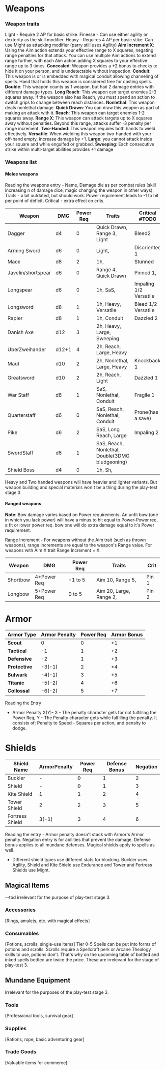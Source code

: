 # Weapons
### Weapon traits
Light - Require 2 AP for basic strike.
Finesse - Can use either agility or dexterity as the skill modifier.
Heavy - Requires 4 AP per basic stike. Can use Might as attacking modifier (parry still uses Agility)
**Aim Increment X**: Using the Aim action extends your effective range to X squares, negating range penalties for that attack. You can use multiple Aim actions to extend range further, with each Aim action adding X squares to your effective range up to 3 times.
**Concealed**: Weapon provides a +2 bonus to checks to hide it on your person, and is undetectable without inspection.
**Conduit**: This weapon is or is embedded with magical conduit allowing channeling of spells. Hand that holds this weapon is considered free for casting spells.
**Double**: This weapon counts as 1 weapon, but had 2 damage entries with different damage types. 
**Long Reach**: This weapon can target enemies 2-3 squares away. If the weapon also has Reach, you must spend an action to switch grips to change between reach distances.
**Nonlethal**: This weapon deals nonlethal damage.
**Quick Drawn**: You can draw this weapon as part of making an attack with it. 
**Reach**: This weapon can target enemies 1-2 squares away. 
**Range X**: This weapon can attack targets up to X squares away without penalties. Beyond this range, attacks suffer -3 penalty per range increment.
**Two-Handed**: This weapon requires both hands to wield effectively. 
**Versatile**: When wielding this weapon two-handed with your off-hand empty, increase damage by +1.
**Large**: you cannot attack inside your square and while engulfed or grabbed. 
**Sweeping**: Each consecutive strike within multi-target abilities provides +1 damage


### Weapons list
#### Melee weapons
Reading the weapons entry - Name, Damage die as per combat rules (skill increasing n of damage dice, magic changing the weapon in other ways), Traits - a bit outdated, but should work. Power requirement leads to -1 to hit per point of deficit. Critical - extra effect on crits.

| Weapon             | DMG   | Power Req | Traits                                          | Critical #TODO         |
| ------------------ | ----- | --------- | ----------------------------------------------- | ---------------------- |
| Dagger             | d4    | 0         | Quick Drawn, Range 3, Light                     | Bleed2                 |
| Arming Sword       | d6    | 0         | Light,                                          | Disoriented 1          |
| Mace               | d8    | 2         | 1h,                                             | Stunned                |
| Javelin/shortspear | d6    | 0         | Range 4, Quick Drawn                            | Pinned 1,              |
| Longspear          | d6    | 0         | 1h, SaS,                                        | Impaling 1/2 Versatile |
| Longsword          | d8    | 1         | 1h, Heavy, Versatile                            | Bleed 1/2 Versatile    |
| Rapier             | d8    | 1         | 1h, Conduit                                     | Dazzled 2              |
| Danish Axe         | d12   | 3         | 2h, Heavy, Large, Sweeping                      |                        |
| UberZweihander     | d12+1 | 4         | 2h, Reach, Large, Heavy                         |                        |
| Maul               | d10   | 2         | 2h, Nonlethal, Large, Heavy                     | Knockback 1            |
| Greatsword         | d10   | 2         | 2h, Reach, Light                                | Dazzled 1              |
| War Staff          | d8    | 1         | SaS, Nonlethal, Conduit                         | Fragile 1              |
| Quarterstaff       | d6    | 0         | SaS, Reach, Nonlethal, Conduit                  | Prone(has a save)      |
| Pike               | d6    | 2         | SaS, Long Reach, Large                          | Impaling 2             |
| SwordStaff         | d8    | 1         | SaS, Reach, Nonlethal, Double(3DMG bludgeoning) |                        |
| Shield Boss        | d4    | 0         | 1h, Sh,                                         |                        |
Heavy and Two handed weapons will have heavier and lighter variants. But weapon building and special materials won't be a thing during the play-test stage 3. 
#### Ranged weapons
**Note**: Bow damage varies based on Power requirements. An unfit bow (one in which you lack power) will have a minus to hit equal to Power-Power.req, 
a fit or lower power req. bow one will do extra damage equal to it's Power requirement. 

Range Increment - For weapons without the Aim trait (such as thrown weapons), range increments are equal to the weapon's Range value. For weapons with Aim X trait Range Increment = X.

| Weapon   | DMG         | Power Req | Traits                  | Crit  |
| -------- | ----------- | --------- | ----------------------- | ----- |
| Shortbow | 4+Power Req | -1 to 5   | Aim 10, Range 5,        | Pin 1 |
| Longbow  | 5+Power Req | 0 to 5    | Aim 20, Large, Range 2, | Pin 2 |

# Armor

| **Armor Type** | **Armor Penalty** | **Power Req** | **Armor Bonus** |
| -------------- | ----------------- | ------------- | --------------- |
| **Scout**      | 0                 | 0             | +1              |
| **Tactical**   | -1                | 1             | +2              |
| **Defensive**  | -2                | 1             | +3              |
| **Protective** | -3(-1)            | 2             | +4              |
| **Bulwark**    | -4(-1)            | 3             | +5              |
| **Titanic**    | -5(-2)            | 4             | +6              |
| **Collossal**  | -6(-2)            | 5             | +7              |

Reading the Entry
- Armor Penalty X(Y)- X - The penalty character gets for not fulfilling the Power Req, Y - The Penalty character gets while fulfilling the penalty. It consists of; Penalty to Speed - Squares per action, and penalty to dodge. 
# Shields

| **Shield Name** |**ArmorPenalty** | **Power Req** | **Defense Bonus**| **Negation**|
| --------------- | --------------- | ------------- | ---------------- | ------------|
| Buckler         | -               | 0             | 1                | 2           |
| Shield          | -               | 0             | 1                | 3           |
| Kite Shield     | 1               | 1             | 2                | 4           |
| Tower Shield    | 2               | 2             | 3                | 5           |
| Fortress Shield | 3(-1)           | 3             | 4                | 6           |
Reading the entry - Armor penalty doesn't stack with Armor's Armor penalty. Negation entry is for abilities that prevent the damage. Defense bonus applies to all mundane defenses. Magical shields apply to spells as well. 
- Different shield types use different stats for blocking.
Buckler uses Agility, Shield and Kite Shield use Endurance and Tower and Fortress Shields use Might.

## Magical Items
--tbd irrelevant for the purpose of play-test stage 3.


### Accessories
[Rings, amulets, etc. with magical effects]


### Consumables
[Potions, scrolls, single-use items]
Tier 0-5 Spells can be put into forms of potions and scrolls. Scrolls require a Spellcraft perk or Arcane Theology skills to use, potions don't. That's why on the upcoming table of bottled and inked spells bottled are twice the price.
These are irrelevant for the stage of play-test 3.

## Mundane Equipment
Irrelevant for the purposes of the play-test stage 3.
### Tools
[Professional tools, survival gear]

### Supplies
[Rations, rope, basic adventuring gear]

### Trade Goods
[Valuable items for commerce]
